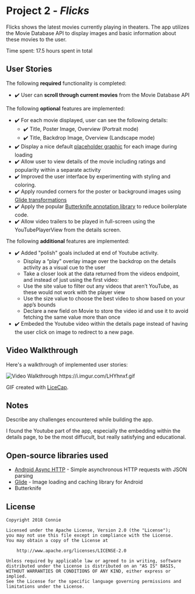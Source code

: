 # Project 2 - *Flicks*

Flicks shows the latest movies currently playing in theaters. The app utilizes the Movie Database API to display images and basic information about these movies to the user.

Time spent: 17.5 hours spent in total

## User Stories

The following **required** functionality is completed:

* :heavy_check_mark: User can **scroll through current movies** from the Movie Database API

The following **optional** features are implemented:

* :heavy_check_mark: For each movie displayed, user can see the following details:
  * :heavy_check_mark: Title, Poster Image, Overview (Portrait mode)
  * :heavy_check_mark: Title, Backdrop Image, Overview (Landscape mode)
* :heavy_check_mark: Display a nice default [placeholder graphic](https://guides.codepath.com/android/Displaying-Images-with-the-Glide-Library#advanced-usage) for each image during loading
* :heavy_check_mark: Allow user to view details of the movie including ratings and popularity within a separate activity
* :heavy_check_mark: Improved the user interface by experimenting with styling and coloring.
* :heavy_check_mark: Apply rounded corners for the poster or background images using [Glide transformations](https://guides.codepath.com/android/Displaying-Images-with-the-Glide-Library#transformations)
* :heavy_check_mark: Apply the popular [Butterknife annotation library](http://guides.codepath.com/android/Reducing-View-Boilerplate-with-Butterknife) to reduce boilerplate code.
* :heavy_check_mark: Allow video trailers to be played in full-screen using the YouTubePlayerView from the details screen.

The following **additional** features are implemented:

* :heavy_check_mark: Added "polish" goals included at end of Youtube activity. 
  * Display a “play” overlay image over the backdrop on the details activity as a visual cue to the user
  * Take a closer look at the data returned from the videos endpoint, and instead of just using the first video:
  * Use the site value to filter out any videos that aren’t YouTube, as these would not work with the player view
  * Use the size value to choose the best video to show based on your app’s bounds
  * Declare a new field on Movie to store the video id and use it to avoid fetching the same value more than once
* :heavy_check_mark: Embeded the Youtube video within the details page instead of having the user click on image to redirect to a new page.

## Video Walkthrough

Here's a walkthrough of implemented user stories:

<img src='https://i.imgur.com/LHYhnxf.gif' title='Video Walkthrough' width='' alt='Video Walkthrough' />
https://i.imgur.com/LHYhnxf.gif

GIF created with [LiceCap](http://www.cockos.com/licecap/).

## Notes

Describe any challenges encountered while building the app.

I found the Youtube part of the app, especially the embedding within the details page, to be the most diffucult, but really satisfying and educational. 

## Open-source libraries used

- [Android Async HTTP](https://github.com/loopj/android-async-http) - Simple asynchronous HTTP requests with JSON parsing
- [Glide](https://github.com/bumptech/glide) - Image loading and caching library for Android
- Butterknife

## License

    Copyright 2018 Connie

    Licensed under the Apache License, Version 2.0 (the "License");
    you may not use this file except in compliance with the License.
    You may obtain a copy of the License at

        http://www.apache.org/licenses/LICENSE-2.0

    Unless required by applicable law or agreed to in writing, software
    distributed under the License is distributed on an "AS IS" BASIS,
    WITHOUT WARRANTIES OR CONDITIONS OF ANY KIND, either express or implied.
    See the License for the specific language governing permissions and
    limitations under the License.
